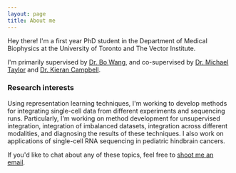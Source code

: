 ```yaml
---
layout: page
title: About me
---
```


Hey there! I'm a first year PhD student in the Department of Medical Biophysics at the University of Toronto and The Vector Institute. 

I'm primarily supervised by [Dr. Bo Wang](https://wanglab.ml/), and co-supervised by [Dr. Michael Taylor](https://lab.research.sickkids.ca/taylor/) and [Dr. Kieran Campbell](https://www.camlab.ca/). 

### Research interests

Using representation learning techniques, I'm working to develop methods for integrating single-cell data from different experiments and sequencing runs. Particularly, I'm working on method development for unsupervised integration, integration of imbalanced datasets, integration across different modalities, and diagnosing the results of these techniques. I also work on applications of single-cell RNA sequencing in pediatric hindbrain cancers.

If you'd like to chat about any of these topics, feel free to [shoot me an email](mailto:hurmaan99@gmail.com).